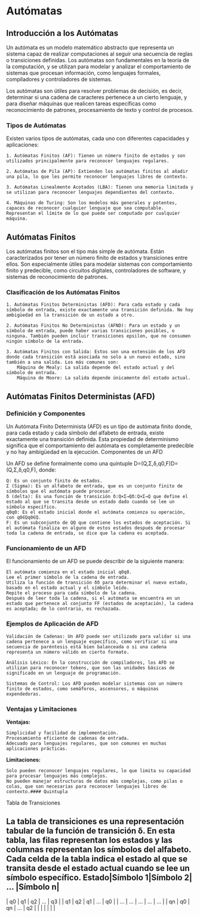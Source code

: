 # Autómatas

## Introducción a los Autómatas

Un autómata es un modelo matemático abstracto que representa un sistema capaz de realizar computaciones al seguir una secuencia de reglas o transiciones definidas. Los autómatas son fundamentales en la teoría de la computación, y se utilizan para modelar y analizar el comportamiento de sistemas que procesan información, como lenguajes formales, compiladores y controladores de sistemas.

Los autómatas son útiles para resolver problemas de decisión, es decir, determinar si una cadena de caracteres pertenece a un cierto lenguaje, y para diseñar máquinas que realicen tareas específicas como reconocimiento de patrones, procesamiento de texto y control de procesos.

### Tipos de Autómatas

Existen varios tipos de autómatas, cada uno con diferentes capacidades y aplicaciones:

    1. Autómatas Finitos (AF): Tienen un número finito de estados y son utilizados principalmente para reconocer lenguajes regulares.

    2. Autómatas de Pila (AP): Extienden los autómatas finitos al añadir una pila, lo que les permite reconocer lenguajes libres de contexto.

    3. Autómatas Linealmente Acotados (LBA): Tienen una memoria limitada y se utilizan para reconocer lenguajes dependientes del contexto.

    4. Máquinas de Turing: Son los modelos más generales y potentes, capaces de reconocer cualquier lenguaje que sea computable. Representan el límite de lo que puede ser computado por cualquier máquina.

## Autómatas Finitos

Los autómatas finitos son el tipo más simple de autómata. Están caracterizados por tener un número finito de estados y transiciones entre ellos. Son especialmente útiles para modelar sistemas con comportamiento finito y predecible, como circuitos digitales, controladores de software, y sistemas de reconocimiento de patrones.
### Clasificación de los Autómatas Finitos

    1. Autómatas Finitos Deterministas (AFD): Para cada estado y cada símbolo de entrada, existe exactamente una transición definida. No hay ambigüedad en la transición de un estado a otro.

    2. Autómatas Finitos No Deterministas (AFND): Para un estado y un símbolo de entrada, puede haber varias transiciones posibles, o ninguna. También pueden incluir transiciones epsilon, que no consumen ningún símbolo de la entrada.

    3. Autómatas Finitos con Salida: Estos son una extensión de los AFD donde cada transición está asociada no solo a un nuevo estado, sino también a una salida. Los más comunes son:
        Máquina de Mealy: La salida depende del estado actual y del símbolo de entrada.
        Máquina de Moore: La salida depende únicamente del estado actual.

## Autómatas Finitos Deterministas (AFD)
### Definición y Componentes

Un Autómata Finito Determinista (AFD) es un tipo de autómata finito donde, para cada estado y cada símbolo del alfabeto de entrada, existe exactamente una transición definida. Esta propiedad de determinismo significa que el comportamiento del autómata es completamente predecible y no hay ambigüedad en la ejecución.
Componentes de un AFD

Un AFD se define formalmente como una quíntuple D=(Q,Σ,δ,q0,F)D=(Q,Σ,δ,q0​,F), donde:

    Q: Es un conjunto finito de estados.
    Σ (Sigma): Es un alfabeto de entrada, que es un conjunto finito de símbolos que el autómata puede procesar.
    δ (delta): Es una función de transición δ:Q×Σ→Qδ:Q×Σ→Q que define el estado al que se transita desde un estado dado cuando se lee un símbolo específico.
    q0q0​: Es el estado inicial donde el autómata comienza su operación, con q0∈Qq0​∈Q.
    F: Es un subconjunto de QQ que contiene los estados de aceptación. Si el autómata finaliza en alguno de estos estados después de procesar toda la cadena de entrada, se dice que la cadena es aceptada.

### Funcionamiento de un AFD

El funcionamiento de un AFD se puede describir de la siguiente manera:

    El autómata comienza en el estado inicial q0q0​.
    Lee el primer símbolo de la cadena de entrada.
    Utiliza la función de transición δδ para determinar el nuevo estado, basado en el estado actual y el símbolo leído.
    Repite el proceso para cada símbolo de la cadena.
    Después de leer toda la cadena, si el autómata se encuentra en un estado que pertenece al conjunto FF (estados de aceptación), la cadena es aceptada; de lo contrario, es rechazada.

### Ejemplos de Aplicación de AFD

    Validación de Cadenas: Un AFD puede ser utilizado para validar si una cadena pertenece a un lenguaje específico, como verificar si una secuencia de paréntesis está bien balanceada o si una cadena representa un número válido en cierto formato.

    Análisis Léxico: En la construcción de compiladores, los AFD se utilizan para reconocer tokens, que son las unidades básicas de significado en un lenguaje de programación.

    Sistemas de Control: Los AFD pueden modelar sistemas con un número finito de estados, como semáforos, ascensores, o máquinas expendedoras.

### Ventajas y Limitaciones

**Ventajas:**

    Simplicidad y facilidad de implementación.
    Procesamiento eficiente de cadenas de entrada.
    Adecuado para lenguajes regulares, que son comunes en muchas aplicaciones prácticas.

**Limitaciones:**

    Solo pueden reconocer lenguajes regulares, lo que limita su capacidad para procesar lenguajes más complejos.
    No pueden manejar estructuras de datos más complejas, como pilas o colas, que son necesarias para reconocer lenguajes libres de contexto.#### Quintupla

Tabla de Transiciones

La tabla de transiciones es una representación tabular de la función de transición δ. En esta tabla, las filas representan los estados y las columnas representan los símbolos del alfabeto. Cada celda de la tabla indica el estado al que se transita desde el estado actual cuando se lee un símbolo específico.
Estado|Símbolo 1|Símbolo 2| ... |Símbolo n|
-----------------------------------------
| q0  | q1  | q2  | ... | q3  |
| q1  | q2  | q1  | ... | q0  |
| ... | ... | ... | ... | ... |
| qn  | q0  | qn  | ... | q2  |
|     |     |     |     |     |



